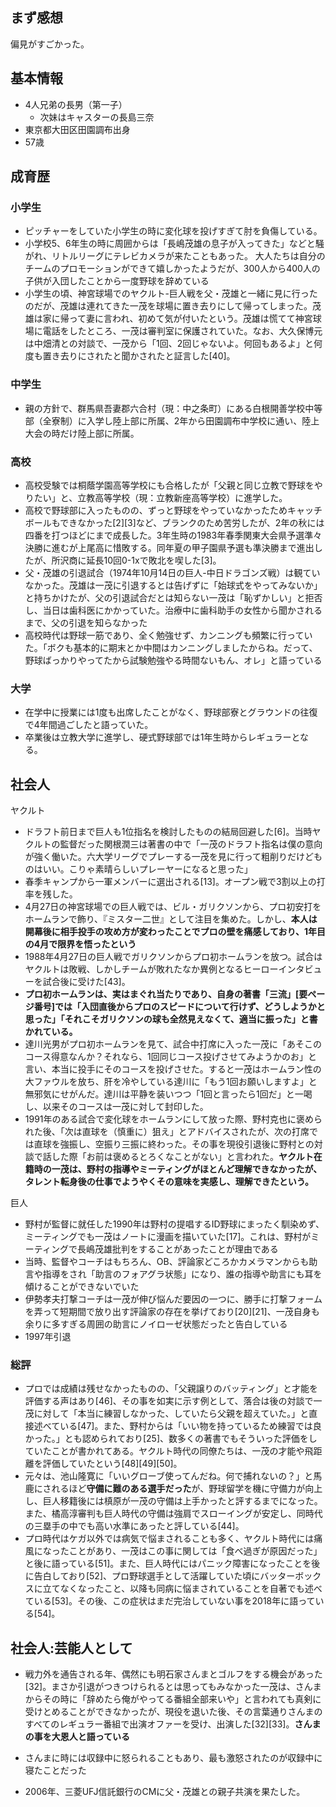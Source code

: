﻿






## まず感想

偏見がすごかった。






## 基本情報

- 4人兄弟の長男（第一子）
    - 次妹はキャスターの長島三奈
- 東京都大田区田園調布出身
- 57歳





## 成育歴

### 小学生

- ピッチャーをしていた小学生の時に変化球を投げすぎて肘を負傷している。
- 小学校5、6年生の時に周囲からは「長嶋茂雄の息子が入ってきた」などと騒がれ、リトルリーグにテレビカメラが来たこともあった。
大人たちは自分のチームのプロモーションができて嬉しかったようだが、300人から400人の子供が入団したことから一度野球を辞めている
- 小学生の頃、神宮球場でのヤクルト-巨人戦を父・茂雄と一緒に見に行ったのだが、茂雄は連れてきた一茂を球場に置き去りにして帰ってしまった。茂雄は家に帰って妻に言われ、初めて気が付いたという。茂雄は慌てて神宮球場に電話をしたところ、一茂は審判室に保護されていた。なお、大久保博元は中畑清との対談で、一茂から「1回、2回じゃないよ。何回もあるよ」と何度も置き去りにされたと聞かされたと証言した[40]。

### 中学生

- 親の方針で、群馬県吾妻郡六合村（現：中之条町）にある白根開善学校中等部（全寮制）に入学し陸上部に所属、2年から田園調布中学校に通い、陸上大会の時だけ陸上部に所属。

### 高校

- 高校受験では桐蔭学園高等学校にも合格したが「父親と同じ立教で野球をやりたい」と、立教高等学校（現：立教新座高等学校）に進学した。
- 高校で野球部に入ったものの、ずっと野球をやっていなかったためキャッチボールもできなかった[2][3]など、ブランクのため苦労したが、2年の秋には四番を打つほどにまで成長した。3年生時の1983年春季関東大会県予選準々決勝に進むが上尾高に惜敗する。同年夏の甲子園県予選も準決勝まで進出したが、所沢商に延長10回0-1xで敗北を喫した[3]。
- 父・茂雄の引退試合（1974年10月14日の巨人-中日ドラゴンズ戦）は観ていなかった。茂雄は一茂に引退するとは告げずに「始球式をやってみないか」と持ちかけたが、父の引退試合だとは知らない一茂は「恥ずかしい」と拒否し、当日は歯科医にかかっていた。治療中に歯科助手の女性から聞かされるまで、父の引退を知らなかった
- 高校時代は野球一筋であり、全く勉強せず、カンニングも頻繁に行っていた。「ボクも基本的に期末とか中間はカンニングしましたからね。だって、野球ばっかりやってたから試験勉強やる時間ないもん、オレ」と語っている


### 大学

- 在学中に授業には1度も出席したことがなく、野球部寮とグラウンドの往復で4年間過ごしたと語っていた。
- 卒業後は立教大学に進学し、硬式野球部では1年生時からレギュラーとなる。



## 社会人

ヤクルト

- ドラフト前日まで巨人も1位指名を検討したものの結局回避した[6]。当時ヤクルトの監督だった関根潤三は著書の中で「一茂のドラフト指名は僕の意向が強く働いた。六大学リーグでプレーする一茂を見に行って粗削りだけどものはいい。こりゃ素晴らしいプレーヤーになると思った」
- 春季キャンプから一軍メンバーに選出される[13]。オープン戦で3割以上の打率を残した。
- 4月27日の神宮球場での巨人戦では、ビル・ガリクソンから、プロ初安打をホームランで飾り、『ミスター二世』として注目を集めた。しかし、**本人は開幕後に相手投手の攻め方が変わったことでプロの壁を痛感しており、1年目の4月で限界を悟ったという**
- 1988年4月27日の巨人戦でガリクソンからプロ初ホームランを放つ。試合はヤクルトは敗戦、しかしチームが敗れたなか異例となるヒーローインタビューを試合後に受けた[43]。
- **プロ初ホームランは、実はまぐれ当たりであり、自身の著書「三流」[要ページ番号]では「入団直後からプロのスピードについて行けず、どうしようかと思った」「それこそガリクソンの球も全然見えなくて、適当に振った」と書かれている。**
- 達川光男がプロ初ホームランを見て、試合中打席に入った一茂に「あそこのコース得意なんか？それなら、1回同じコース投げさせてみようかのお」と言い、本当に投手にそのコースを投げさせた。すると一茂はホームラン性の大ファウルを放ち、肝を冷やしている達川に「もう1回お願いしますよ」と無邪気にせがんだ。達川は平静を装いつつ「1回と言ったら1回だ」と一喝し、以来そのコースは一茂に対して封印した。
- 1991年のある試合で変化球をホームランにして放った際、野村克也に褒められた後、「次は直球を（慎重に）狙え」とアドバイスされたが、次の打席では直球を強振し、空振り三振に終わった。その事を現役引退後に野村との対談で話した際「お前は褒めるとろくなことがない」と言われた。**ヤクルト在籍時の一茂は、野村の指導やミーティングがほとんど理解できなかったが、タレント転身後の仕事でようやくその意味を実感し、理解できたという。**

巨人

- 野村が監督に就任した1990年は野村の提唱するID野球にまったく馴染めず、ミーティングでも一茂はノートに漫画を描いていた[17]。これは、野村がミーティングで長嶋茂雄批判をすることがあったことが理由である
- 当時、監督やコーチはもちろん、OB、評論家どころかカメラマンからも助言や指導をされ「助言のフォアグラ状態」になり、誰の指導や助言にも耳を傾けることができないでいた
- 伊勢孝夫打撃コーチは一茂が伸び悩んだ要因の一つに、勝手に打撃フォームを弄って短期間で放り出す評論家の存在を挙げており[20][21]、一茂自身も余りに多すぎる周囲の助言にノイローゼ状態だったと告白している
- 1997年引退

### 総評

- プロでは成績は残せなかったものの、「父親譲りのバッティング」と才能を評価する声はあり[46]、その事を如実に示す例として、落合は後の対談で一茂に対して「本当に練習しなかった、していたら父親を超えていた。」と直接述べている[47]。また、野村からは「いい物を持っているため練習では良かった。」とも認められており[25]、数多くの著書でもそういった評価をしていたことが書かれてある。ヤクルト時代の同僚たちは、一茂の才能や飛距離を評価していたという[48][49][50]。
- 元々は、池山隆寛に「いいグローブ使ってんだね。何で捕れないの？」と馬鹿にされるほど**守備に難のある選手だった**が、野球留学を機に守備力が向上し、巨人移籍後には槙原が一茂の守備は上手かったと評するまでになった。また、橘高淳審判も巨人時代の守備は強肩でスローイングが安定し、同時代の三塁手の中でも高い水準にあったと評している[44]。
- プロ時代はケガ以外では病気で悩まされることも多く、ヤクルト時代には痛風になったことがあり、一茂はこの事に関しては「食べ過ぎが原因だった」と後に語っている[51]。また、巨人時代にはパニック障害になったことを後に告白しており[52]、プロ野球選手として活躍していた頃にバッターボックスに立てなくなったこと、以降も同病に悩まされていることを自著でも述べている[53]。その後、この症状はまだ完治していない事を2018年に語っている[54]。



## 社会人:芸能人として

- 戦力外を通告される年、偶然にも明石家さんまとゴルフをする機会があった[32]。まさか引退がつきつけられるとは思ってもみなかった一茂は、さんまからその時に「辞めたら俺がやってる番組全部来いや」と言われても真剣に受けとめることができなかったが、現役を退いた後、その言葉通りさんまのすべてのレギュラー番組で出演オファーを受け、出演した[32][33]。**さんまの事を大恩人と語っている**

- さんまに時には収録中に怒られることもあり、最も激怒されたのが収録中に寝たことだった
- 2006年、三菱UFJ信託銀行のCMに父・茂雄との親子共演を果たした。







